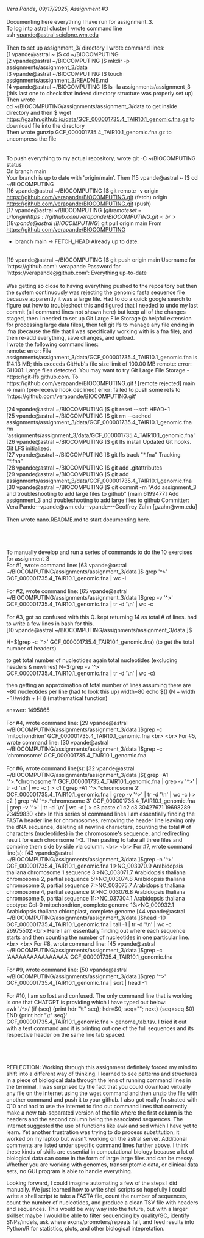 *Vera Pande, 09/17/2025, Assignment #3*
<br>
<br>
Documenting here everything I have run for assignment_3.
<br>
To log into astral cluster I wrote command line
<br>
 ssh vpande@astral.sciclone.wm.edu
<br>
<br>
Then to set up assignment_3/ directory I wrote command lines:
<br>
[1 vpande@astral ~ ]$ cd ~/BIOCOMPUTING
<br>
[2 vpande@astral ~/BIOCOMPUTING ]$ mkdir -p assignments/assignment_3/data
<br>
[3 vpande@astral ~/BIOCOMPUTING ]$ touch assignments/assignment_3/README.md
<br>
[4 vpande@astral ~/BIOCOMPUTING ]$ ls -la assignments/assignment_3 (this last one to check that indeed directory structure was properly set up)
<br>
Then wrote
<br> 
cd ~/BIOCOMPUTING/assignments/assignment_3/data to get inside directory and then 
$ wget https://gzahn.github.io/data/GCF_000001735.4_TAIR10.1_genomic.fna.gz to download file into the directory
<br>
Then wrote gunzip GCF_000001735.4_TAIR10.1_genomic.fna.gz to uncompress the file
<br>
<br>
<br>
To push everything to my actual repository, wrote git -C ~/BIOCOMPUTING status
<br>
On branch main
<br>
Your branch is up to date with 'origin/main'.
Then [15 vpande@astral ~ ]$ cd ~/BIOCOMPUTING
<br>
[16 vpande@astral ~/BIOCOMPUTING ]$ git remote -v
origin	https://github.com/verapande/BIOCOMPUTING.git (fetch)
origin	https://github.com/verapande/BIOCOMPUTING.git (push)
<br>
[17 vpande@astral ~/BIOCOMPUTING ]$git remote set-url origin https://github.com/verapande/BIOCOMPUTING.git
<br>
[18 vpande@astral ~/BIOCOMPUTING ]$ git pull origin main
From https://github.com/verapande/BIOCOMPUTING
 * branch            main       -> FETCH_HEAD
Already up to date.
<br>
[19 vpande@astral ~/BIOCOMPUTING ]$ git push origin main
Username for 'https://github.com': verapande
Password for 'https://verapande@github.com': 
Everything up-to-date
<br>
<br>
Was getting so close to having everything pushed to the repository but then the system continuously was rejecting the genomic fasta sequence file because apparently it was a large file. Had to do a quick google search to figure out how to troubleshoot this and figured that I needed to undo my last commit (all command lines not shown here) but keep all of the changes staged, then I needed to set up Git Large File Storage (a helpful extension for processing large data files), then tell git lfs to manage any file ending in .fna (because the file that I was specifically working with is a fna file), and then re-add everything, save changes, and upload.
<br>
 I wrote the following command lines:
<br>
remote: error: File assignments/assignment_3/data/GCF_000001735.4_TAIR10.1_genomic.fna is 114.13 MB; this exceeds GitHub's file size limit of 100.00 MB
remote: error: GH001: Large files detected. You may want to try Git Large File Storage - https://git-lfs.github.com.
To https://github.com/verapande/BIOCOMPUTING.git
 ! [remote rejected] main -> main (pre-receive hook declined)
error: failed to push some refs to 'https://github.com/verapande/BIOCOMPUTING.git'
<br>
<br>
[24 vpande@astral ~/BIOCOMPUTING ]$ git reset --soft HEAD~1
<br>
[25 vpande@astral ~/BIOCOMPUTING ]$ git rm --cached assignments/assignment_3/data/GCF_000001735.4_TAIR10.1_genomic.fna
rm 'assignments/assignment_3/data/GCF_000001735.4_TAIR10.1_genomic.fna'
<br>
[26 vpande@astral ~/BIOCOMPUTING ]$ git lfs install
Updated Git hooks.
Git LFS initialized.
<br>
[27 vpande@astral ~/BIOCOMPUTING ]$ git lfs track "*.fna"
Tracking "*.fna"
<br>
[28 vpande@astral ~/BIOCOMPUTING ]$ git add .gitattributes
<br>
[29 vpande@astral ~/BIOCOMPUTING ]$ git add assignments/assignment_3/data/GCF_000001735.4_TAIR10.1_genomic.fna
<br>
[30 vpande@astral ~/BIOCOMPUTING ]$ git commit -m "Add assignment_3 and troubleshooting to add large files to github"
[main 6199477] Add assignment_3 and troubleshooting to add large files to github
 Committer: Vera Pande--vpande@wm.edu--vpande---Geoffrey Zahn [gzahn@wm.edu] <vpande@astral.sciclone.wm.edu>
 
<br>
<br>
Then wrote nano.README.md to start documenting here.
<br>
<br>
<br>
<br>
<br>
To manually develop and run a series of commands to do the 10 exercises for assignment_3
<br>
For #1, wrote command line: [63 vpande@astral ~/BIOCOMPUTING/assignments/assignment_3/data ]$ grep '^>' GCF_000001735.4_TAIR10.1_genomic.fna | wc -l
<br>
<br>
For #2, wrote command line: [65 vpande@astral ~/BIOCOMPUTING/assignments/assignment_3/data ]$grep -v '^>' GCF_000001735.4_TAIR10.1_genomic.fna | tr -d '\n' | wc -c
<br>
<br>
For #3, got so confused with this Q. kept returning 14 as total # of lines.
had to write a few lines in bash for this.
<br>
[10 vpande@astral ~/BIOCOMPUTING/assignments/assignment_3/data ]$


H=$(grep -c '^>' GCF_000001735.4_TAIR10.1_genomic.fna) (to get the total number of headers)

to get total number of nucleotides again total nucleotides (excluding headers & newlines)
N=$(grep -v '^>' GCF_000001735.4_TAIR10.1_genomic.fna | tr -d '\n' | wc -c)

then getting an approximation of total number of lines assuming there are ~80 nucleotides per line (had to look this up)
width=80
echo $(( (N + width - 1)/width + H )) (mathematical function)


answer: 1495865
<br>
<br>
For #4, wrote command line: [29 vpande@astral ~/BIOCOMPUTING/assignments/assignment_3/data ]$grep -c 'mitochondrion' GCF_000001735.4_TAIR10.1_genomic.fna
<br>
<br>
For #5, wrote command line: [30 vpande@astral ~/BIOCOMPUTING/assignments/assignment_3/data ]$grep -c 'chromosome' GCF_000001735.4_TAIR10.1_genomic.fna
<br>
<br>
For #6, wrote command line(s): [32 vpande@astral ~/BIOCOMPUTING/assignments/assignment_3/data ]$( grep -A1 '^>.*chromosome 1' GCF_000001735.4_TAIR10.1_genomic.fna | grep -v '^>' | tr -d '\n' | wc -c ) > c1
( grep -A1 '^>.*chromosome 2' GCF_000001735.4_TAIR10.1_genomic.fna | grep -v '^>' | tr -d '\n' | wc -c ) > c2
( grep -A1 '^>.*chromosome 3' GCF_000001735.4_TAIR10.1_genomic.fna | grep -v '^>' | tr -d '\n' | wc -c ) > c3
paste c1 c2 c3
30427671	19698289	23459830
<br>
In this series of command lines I am essentially finding the FASTA header line
for chromosomes, removing the header line leaving only the dNA sequence, deleting 
all newline characters, counting the total # of characters (nucleotides) in
the chromosome's sequence, and redirecting result for each chromsome 1-3.
Then pasting to take all three files and combine them side by side via column.
<br>
<br>
For #7, wrote command line(s): [43 vpande@astral ~/BIOCOMPUTING/assignments/assignment_3/data ]$grep -n '^>' GCF_000001735.4_TAIR10.1_genomic.fna
1:>NC_003070.9 Arabidopsis thaliana chromosome 1 sequence
3:>NC_003071.7 Arabidopsis thaliana chromosome 2, partial sequence
5:>NC_003074.8 Arabidopsis thaliana chromosome 3, partial sequence
7:>NC_003075.7 Arabidopsis thaliana chromosome 4, partial sequence
9:>NC_003076.8 Arabidopsis thaliana chromosome 5, partial sequence
11:>NC_037304.1 Arabidopsis thaliana ecotype Col-0 mitochondrion, complete genome
13:>NC_000932.1 Arabidopsis thaliana chloroplast, complete genome
[44 vpande@astral ~/BIOCOMPUTING/assignments/assignment_3/data ]$head -10 GCF_000001735.4_TAIR10.1_genomic.fna | tail -1 | tr -d '\n' | wc -c
26975502
<br>
Here I am essentially finding out where each sequence starts and then counting
the number of nucleotides in one particular line.
<br>
<br>
For #8, wrote command line: [45 vpande@astral ~/BIOCOMPUTING/assignments/assignment_3/data ]$grep -c 'AAAAAAAAAAAAAAAA' GCF_000001735.4_TAIR10.1_genomic.fna
<br>
<br>
For #9, wrote command line: [50 vpande@astral ~/BIOCOMPUTING/assignments/assignment_3/data ]$grep '^>' GCF_000001735.4_TAIR10.1_genomic.fna | sort | head -1
<br>
<br>
For #10, I am so lost and confused. The only command line that is working is one
that CHATGPT is providing which I have typed out below:
<br>
awk '/^>/ {if (seq) {print hdr "\t" seq}; hdr=$0; seq=""; next} {seq=seq $0} END {print hdr "\t" seq}' \
GCF_000001735.4_TAIR10.1_genomic.fna > genome_tab.tsv. I tried it out with 
a test command and it is printing out one of the full sequences and its
respective header on the same line tab spaced.
<br>
<br>
<br>
<br>
<br>
REFLECTION:
Working through this assignment definitely forced my mind to shift into a different
way of thinking. I learned to see patterns and structures in a piece of biological
data through the lens of running command lines in the terminal.
I was surprised by the fact that you could download virtually any file on the internet
using the wget command and then unzip the file with another command and push it to your
github. I also got really frustrated with Q10 and had to use the internet to find out
command lines that correctly make a new tab-separated version of the file where the first
column is the headers and the second column being the associated sequences. The internet
suggested the use of functions like awk and sed which I have yet to learn. Yet another frustration
was trying to do process substitution; it worked on my laptop but wasn't working on the astral
server. Additional comments are listed under specific command lines further above.
I think these kinds of skills are essential in computational biology because a lot of biological
data can come in the form of large large files and can be messy. Whether you are working with genomes,
transcriptomic data, or clinical data sets, no GUI program is able to handle everything.

Looking forward, I could imagine automating a few of the steps I did manually. We just learned how to 
write shell scripts so hopefully I could write a shell script to take a FASTA file, count the number
of sequences, count the number of nucleotides, and produce a clean TSV file with headers and sequences.
This would be way way into the future, but with a larger skillset maybe I would be able to filter sequencing
by quality/GC, identify SNPs/indels, ask where exons/promoters/repeats fall, and feed results into Python/R
for statistics, plots, and other biological intepretation.

